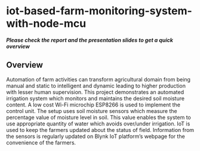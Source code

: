 # iot-based-farm-monitoring-system-with-node-mcu

***Please check the report and the presentation slides to get a quick overview***
## Overview
Automation of farm activities can transform agricultural domain from being manual and static to intelligent and dynamic leading to higher production with lesser human supervision. This project demonstrates an automated irrigation system which monitors and maintains the desired soil moisture content. A low cost Wi-Fi microchip ESP8266 is used to implement the control unit. The setup uses soil moisture sensors which measure the percentage value of moisture level in soil. This value enables the system to use appropriate quantity of water which avoids over/under irrigation. IoT is used to keep the farmers updated about the status of field. Information from the sensors is regularly updated on Blynk IoT platform’s webpage for the convenience of the farmers.
